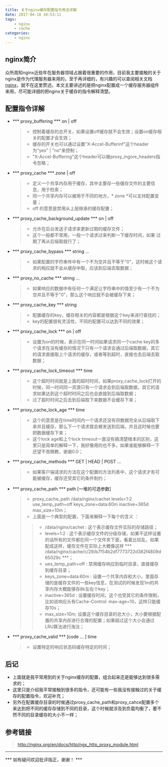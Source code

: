 ```yaml
---
title: 关于nginx缓存配置指令用法详解
date: 2017-04-18 10:53:11
tags:
    - nginx
    - cache
categories:
    - nginx
---
```

## nginx简介
众所周知nginx近些年在服务器领域占据着很重要的作用，目前我主要接触的关于nginx是作为代理服务器来用的，至于再详细的，有兴趣的可以查阅相关文档[nginx](http://nginx.org/)，就不在这里赘述。本文主要讲述的是把nginx配置成一个缓存服务器组件来用，尽可能详细的把nginx关于缓存的指令解释清楚。

<!-- more -->

## 配置指令详解

* *** proxy\_buffering *** on | off

    > * 控制着缓存的总开关，如果设置off缓存就不会生效；设置on缓存相关的配置才会生效；
    > * 缓存的开关也可以通过设置"X-Accel-Bufferinf"这个header为"yes" | "no"来控制；
    > * "X-Accel-Buffering"这个header可以被proxy_ingore_headers指令忽略；

* *** proxy\_cache ***  *zone* | off

    > * 定义一个共享内存用于缓存，其中主要存一些缓存文件的主要信息，用于检索；
    > * 同一个共享内存可以被用于不同的地方，* zone *可以支持配置变量；
    > * off 的意思是禁用从上层继承的缓存配置；

* *** proxy\_cache\_background\_update ***  on | off

    > * 允许在后台发送子请求来更新过期的缓存文件；
    > * 这个一般都不常用，一般一个请求过来判断一下缓存时间，如果 过期了再从后端取就行了；

* *** proxy\_cache\_bypass ***  string ...

    > * 如果配置的字符串传中有一个不为空并且不等于"0"，这时候这个请求的相应就不会从缓存中取，应该到后端去取数据；

* *** proxy\_no\_cache *** string ...

    > * 如果响应的数据中有任何一个满足让字符串中的值至少有一个不为空并且不等于"0"，那么这个响应就不会被缓存下来；

* *** proxy\_cache\_key *** string

    > * 配置缓存的key，缓存相关的内容都是根据这个key来进行查找的；
    > * key的配置很有灵活性，不同的配置可以达到不同的效果；

* *** proxy\_cache\_lock *** on | off

    > * 设置为on的时候，表示在同一时间如果请求同一个cache key的多个请求在没有缓存的情况下只有一个请求会通过后端取数据，其它的请求直接取上个请求的缓存，或者等到超时，直接也去后端去取数据；

* *** proxy\_cache\_lock\_timeout *** time

    > * 这个超时时间就是上面的超时时间，如果proxy_cache_lock打开的时候，同一时间同一资源只有一个请求会到后端取数据，其它的请求如果达到这个超时时间之后也会直接到后端取数据；
    > * 过了超时时间之后去到后端取下来数据不会缓存下来；

* *** proxy\_cache\_lock\_age *** time

    > * 这个的意思是在time时间内一个请求还没有将数据完全从后端取下来并且缓存，那么下一个请求就会被发送到后端，并且这时候也要把数据缓存下来；
    > * 这个lock age和上个lock timeout一直没有搞清楚根本的区别，这里只是简单的解释一下，我好像用的也不多，如果谁能够解释一下还望不吝赐教，谢谢0.0；

* *** proxy\_cache\_methods *** GET | HEAD | POST ...

    > * 如果客户端请求的方法在这个配置的方法列表中，这个请求才有可能被缓存，缓存还受其它的条件制约；

* *** proxy\_cache\_path *** path [一堆的可选参数]

    > * proxy\_cache\_path /data/nginx/cachet levels=1:2 use_temp_path=off keys_zone=data:60m inactive=365d max_size=10m；
    > * 上面是一个典型的配置，下面来解释一下每个的含义 ：
    > > * /data/nginx/cachet : 这个表示缓存文件实际的存储路径；
    > > * levels=1:2 : 这个表示缓存文件的分级存储，如果不这样设置的话所有的文件都在同一个文件夹下面，看着比较乱，如果配成这样，缓存文件在实际上大概像这样 *** /data/nginx/cache/c/29/b7f54b2df7773722d382f4809d65029c ***；
    > > * ues_temp_path=off : 禁用缓存响应到临时目录，直接缓存到缓存目录；
    > > * keys_zone=data:60m : 设置一个共享内存和大小，里面存储的是缓存文件的一些key信息，在测试的时候发现1m的共享内存大概能够存8k左右个key；
    > > * inactive=365d : 设置缓存时间，这个也受其它的条件限制，比如说响应头有Cache-Control: max-age=10，这样只能缓存10s；
    > > * max_size=10m; 设置这个缓存目录的总大小，大小要根据配置的共享内存进行合理的配置；如果超过这个大小会通过LRU算法进行淘汰；

* *** proxy\_cache\_valid *** [code ... ] time

    > * 设置特定的响应状态码缓存特定的时间；

## 后记
* 上面就是我平常用到的关于nginx缓存的配置，组合起来还是能够达到很多需求的；
* 这里只是介绍我平常接触到很多的指令，还可能有一些我没有接触过的关于缓存的配置指令，欢迎补充；
* 另外在配置缓存目录的时候通过proxy_cache_path和proxy_cahce配置多个来达到把不同的缓存存储到不同的目录，这个时候就涉及到负载均衡了，要不然不同的目录缓存的大小不一样；

## 参考链接
> http://nginx.org/en/docs/http/ngx_http_proxy_module.html

---

*** 如有疑问欢迎批评指正，谢谢！ ***
